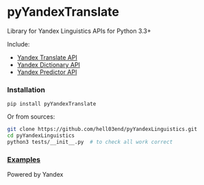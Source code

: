 # pyYandexTranslate
Library for Yandex Linguistics APIs for Python 3.3+

Include:
* [Yandex Translate API](https://tech.yandex.com/translate/)
* [Yandex Dictionary API](https://tech.yandex.com/dictionary/)
* [Yandex Predictor API](https://tech.yandex.ru/predictor/)

### Installation
`pip install pyYandexTranslate`

Or from sources:
```bash
git clone https://github.com/hell03end/pyYandexLinguistics.git
cd pyYandexLinguistics
python3 tests/__init__.py  # to check all work correct
```

### [Examples](https://github.com/hell03end/pyYandexLinguistics/wiki/Examples)

Powered by Yandex
